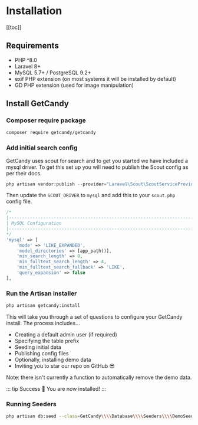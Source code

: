 # Installation

[[toc]]

## Requirements

- PHP ^8.0
- Laravel 8+
- MySQL 5.7+ / PostgreSQL 9.2+
- exif PHP extension (on most systems it will be installed by default)
- GD PHP extension (used for image manipulation)

## Install GetCandy

### Composer require package

```sh
composer require getcandy/getcandy
```

### Add initial search config

GetCandy uses scout for search and to get you started we have included a mysql driver. To get this set up you will need to publish the Scout config as per their docs.

```php
php artisan vendor:publish --provider="Laravel\Scout\ScoutServiceProvider"
```

Then update the `SCOUT_DRIVER` to `mysql` and add this to your `scout.php` config file.

```php
/*
|--------------------------------------------------------------------------
| MySQL Configuration
|--------------------------------------------------------------------------
*/
'mysql' => [
    'mode' => 'LIKE_EXPANDED',
    'model_directories' => [app_path()],
    'min_search_length' => 0,
    'min_fulltext_search_length' => 4,
    'min_fulltext_search_fallback' => 'LIKE',
    'query_expansion' => false
],
```

### Run the Artisan installer

```sh
php artisan getcandy:install
```

This will take you through a set of questions to configure your GetCandy install. The process includes...

- Creating a default admin user (if required)
- Specifying the table prefix
- Seeding initial data
- Publishing config files
- Optionally, installing demo data
- Inviting you to star our repo on GitHub 😎

Note: there isn't currently a function to automatically remove the demo data.


::: tip Success 🎉
You are now installed!
:::

### Running Seeders

```sh
php artisan db:seed --class=GetCandy\\\\Database\\\\Seeders\\\\DemoSeeder
```
